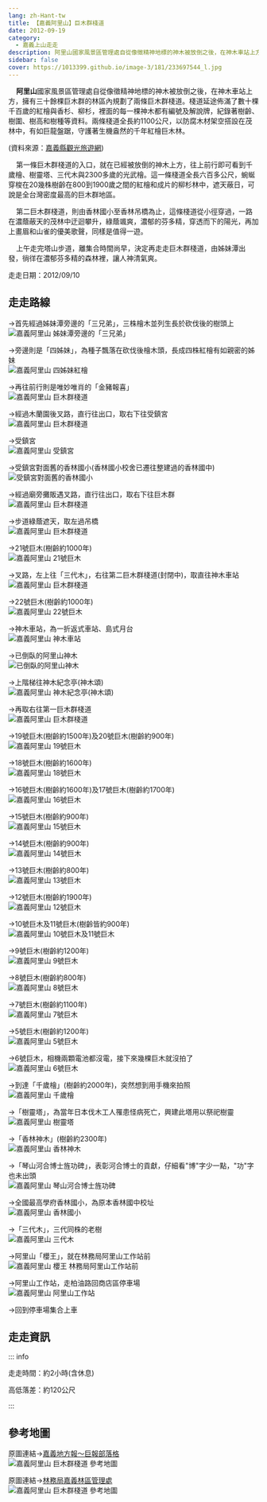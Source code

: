```yaml
---
lang: zh-Hant-tw
title: 【嘉義阿里山】巨木群棧道
date: 2012-09-19
category: 
  - 嘉義上山走走
description: 阿里山國家風景區管理處自從像徵精神地標的神木被放倒之後，在神木車站上方，擁有三十餘棵巨木群的林區內規劃了兩條巨木群棧道。棧道延途佈滿了數十棵千百歲的紅檜與香杉、柳杉，裡面的每一棵神木都有編號及解說牌，紀錄著樹齡、樹圍、樹高和樹種等資料。兩條棧道全長約1100公尺，以防腐木材架空搭設在茂林中，有如巨龍盤踞，守護著生機盎然的千年紅檜巨木林。
sidebar: false
cover: https://1013399.github.io/image-3/181/233697544_l.jpg
---
```


    **阿里山**國家風景區管理處自從像徵精神地標的神木被放倒之後，在神木車站上方，擁有三十餘棵巨木群的林區內規劃了兩條巨木群棧道。棧道延途佈滿了數十棵千百歲的紅檜與香杉、柳杉，裡面的每一棵神木都有編號及解說牌，紀錄著樹齡、樹圍、樹高和樹種等資料。兩條棧道全長約1100公尺，以防腐木材架空搭設在茂林中，有如巨龍盤踞，守護著生機盎然的千年紅檜巨木林。

(資料來源：[嘉義縣觀光旅遊網](http://www.tbocc.gov.tw/fun1-01-detail.asp?SysID=20073117597181804835))  

<!-- more -->

    第一條巨木群棧道的入口，就在已經被放倒的神木上方，往上前行即可看到千歲檜、樹靈塔、三代木與2300多歲的光武檜。這一條棧道全長六百多公尺，蜿蜒穿梭在20幾株樹齡在800到1900歲之間的紅檜和成片的柳杉林中，遮天蔽日，可說是全台灣密度最高的巨木群地區。  

    第二巨木群棧道，則由香林國小至香林吊橋為止，這條棧道從小徑穿過，一路在濃蔭蔽天的茂林中迂迴攀升，綠蔭颯爽，濃郁的芬多精，穿透而下的陽光，再加上畫眉和山雀的優美歌聲，同樣是值得一遊。  

    上午走完塔山步道，離集合時間尚早，決定再走走巨木群棧道，由姊妹潭出發，徜徉在濃郁芬多精的森林裡，讓人神清氣爽。

走走日期：2012/09/10

## 走走路線
→首先經過姊妹潭旁邊的「三兄弟」，三株檜木並列生長於砍伐後的樹頭上  
![嘉義阿里山 姊妹潭旁邊的「三兄弟」](https://1013399.github.io/image-3/181/233697520_l.jpg)

→旁邊則是「四姊妹」，為種子飄落在砍伐後檜木頭，長成四株紅檜有如親密的姊妹  
![嘉義阿里山 四姊妹紅檜](https://1013399.github.io/image-3/181/233697519_l.jpg)

→再往前行則是唯妙唯肖的「金豬報喜」  
![嘉義阿里山 巨木群棧道](https://1013399.github.io/image-3/181/233697521_l.jpg)

→經過木蘭園後叉路，直行往出口，取右下往受鎮宮  
![嘉義阿里山 巨木群棧道](https://1013399.github.io/image-3/181/233697528_l.jpg)

→受鎮宮  
![嘉義阿里山 受鎮宮](https://1013399.github.io/image-3/181/233697531_l.jpg)

→受鎮宮對面舊的香林國小(香林國小校舍已遷往整建過的香林國中)  
![受鎮宮對面舊的香林國小](https://1013399.github.io/image-3/181/233697530_l.jpg)

→經過廟旁攤販遇叉路，直行往出口，取右下往巨木群  
![嘉義阿里山 巨木群棧道](https://1013399.github.io/image-3/181/233697533_l.jpg)

→步道綠蔭遮天，取左過吊橋  
![嘉義阿里山 巨木群棧道](https://1013399.github.io/image-3/181/233697534_l.jpg)

→21號巨木(樹齡約1000年)  
![嘉義阿里山 21號巨木](https://1013399.github.io/image-3/181/233697537_l.jpg)

→叉路，左上往「三代木」，右往第二巨木群棧道(封閉中)，取直往神木車站  
![嘉義阿里山 巨木群棧道](https://1013399.github.io/image-3/181/233697538_l.jpg)

→22號巨木(樹齡約1000年)  
![嘉義阿里山 22號巨木](https://1013399.github.io/image-3/181/233697541_l.jpg)

→神木車站，為一折返式車站、島式月台  
![嘉義阿里山 神木車站](https://1013399.github.io/image-3/181/233697543_l.jpg)

→已倒臥的阿里山神木  
![已倒臥的阿里山神木](https://1013399.github.io/image-3/181/233697544_l.jpg)

→上階梯往神木紀念亭(神木頌)  
![嘉義阿里山 神木紀念亭(神木頌)](https://1013399.github.io/image-3/181/233697547_l.jpg)

→再取右往第一巨木群棧道  
![嘉義阿里山 巨木群棧道](https://1013399.github.io/image-3/181/233697549_l.jpg)

→19號巨木(樹齡約1500年)及20號巨木(樹齡約900年)  
![嘉義阿里山 19號巨木](https://1013399.github.io/image-3/181/233697550_l.jpg)

→18號巨木(樹齡約1600年)  
![嘉義阿里山 18號巨木](https://1013399.github.io/image-3/181/233697553_l.jpg)

→16號巨木(樹齡約1600年)及17號巨木(樹齡約1700年)  
![嘉義阿里山 16號巨木](https://1013399.github.io/image-3/181/233697555_l.jpg)

→15號巨木(樹齡約900年)  
![嘉義阿里山 15號巨木](https://1013399.github.io/image-3/181/233697558_l.jpg)

→14號巨木(樹齡約900年)  
![嘉義阿里山 14號巨木](https://1013399.github.io/image-3/181/233697559_l.jpg)

→13號巨木(樹齡約800年)  
![嘉義阿里山 13號巨木](https://1013399.github.io/image-3/181/233697561_l.jpg)

→12號巨木(樹齡約1900年)  
![嘉義阿里山 12號巨木](https://1013399.github.io/image-3/181/233697565_l.jpg)

→10號巨木及11號巨木(樹齡皆約900年)  
![嘉義阿里山 10號巨木及11號巨木](https://1013399.github.io/image-3/181/233697567_l.jpg)

→9號巨木(樹齡約1200年)  
![嘉義阿里山 9號巨木](https://1013399.github.io/image-3/181/233697569_l.jpg)

→8號巨木(樹齡約800年)  
![嘉義阿里山 8號巨木](https://1013399.github.io/image-3/181/233697570_l.jpg)

→7號巨木(樹齡約1100年)  
![嘉義阿里山 7號巨木](https://1013399.github.io/image-3/181/233697572_l.jpg)

→5號巨木(樹齡約1200年)  
![嘉義阿里山 5號巨木](https://1013399.github.io/image-3/181/233697575_l.jpg)

→6號巨木，相機兩顆電池都沒電，接下來幾棵巨木就沒拍了  
![嘉義阿里山 6號巨木](https://1013399.github.io/image-3/181/233697577_l.jpg)

→到達「千歲檜」(樹齡約2000年)，突然想到用手機來拍照  
![嘉義阿里山 千歲檜](https://1013399.github.io/image-3/181/233697581_l.jpg)

→「樹靈塔」，為當年日本伐木工人罹患怪病死亡，興建此塔用以祭祀樹靈  
![嘉義阿里山 樹靈塔](https://1013399.github.io/image-3/181/233697582_l.jpg)

→「香林神木」(樹齡約2300年)  
![嘉義阿里山 香林神木](https://1013399.github.io/image-3/181/233697586_l.jpg)

→「琴山河合博士旌功碑」，表彰河合博士的貢獻，仔細看"博"字少一點，"功"字也未出頭  
![嘉義阿里山 琴山河合博士旌功碑](https://1013399.github.io/image-3/181/233697588_l.jpg)

→全國最高學府香林國小，為原本香林國中校址  
![嘉義阿里山 香林國小](https://1013399.github.io/image-3/181/233697591_l.jpg)

→「三代木」，三代同株的老樹  
![嘉義阿里山 三代木](https://1013399.github.io/image-3/181/233697598_l.jpg)

→阿里山「櫻王」，就在林務局阿里山工作站前  
![嘉義阿里山 櫻王 林務局阿里山工作站前](https://1013399.github.io/image-3/181/233697601_l.jpg)

→阿里山工作站，走柏油路回商店區停車場  
![嘉義阿里山 阿里山工作站](https://1013399.github.io/image-3/181/233697603_l.jpg)

→回到停車場集合上車

## 走走資訊

::: info

走走時間：約2小時(含休息)

高低落差：約120公尺

:::

## 參考地圖
原圖連結→[嘉義地方報～巨報部落格](http://tw.myblog.yahoo.com/jw!ONwOeuWVEhiQ9QSzsDub9TH9/article?mid=8714)  
![嘉義阿里山 巨木群棧道 參考地圖](https://1013399.github.io/image-3/181/233603796_l.jpg)

原圖連結→[林務局嘉義林區管理處](http://chiayi.forest.gov.tw/content.asp?mp=340&CuItem=52221)  
![嘉義阿里山 巨木群棧道 參考地圖](https://1013399.github.io/image-3/181/234258624_l.jpg)